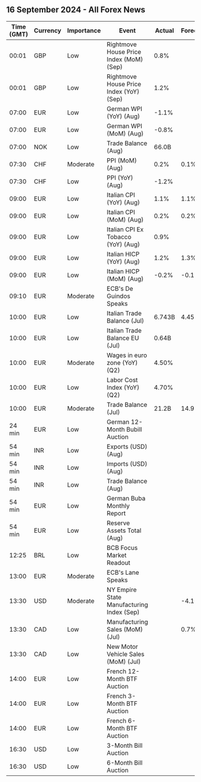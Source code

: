 ## 16 September 2024 - All Forex News

| Time (GMT) | Currency | Importance | Event | Actual | Forecast | Previous |
|------|----------|------------|-------|--------|----------|----------|
| 00:01 | GBP | Low | Rightmove House Price Index (MoM) (Sep) | 0.8% |  | -1.5% |
| 00:01 | GBP | Low | Rightmove House Price Index (YoY) (Sep) | 1.2% |  | 0.8% |
| 07:00 | EUR | Low | German WPI (YoY) (Aug) | -1.1% |  | -0.1% |
| 07:00 | EUR | Low | German WPI (MoM) (Aug) | -0.8% |  | 0.3% |
| 07:00 | NOK | Low | Trade Balance (Aug) | 66.0B |  | 58.7B |
| 07:30 | CHF | Moderate | PPI (MoM) (Aug) | 0.2% | 0.1% | 0.0% |
| 07:30 | CHF | Low | PPI (YoY) (Aug) | -1.2% |  | -1.7% |
| 09:00 | EUR | Low | Italian CPI (YoY) (Aug) | 1.1% | 1.1% | 1.1% |
| 09:00 | EUR | Low | Italian CPI (MoM) (Aug) | 0.2% | 0.2% | 0.2% |
| 09:00 | EUR | Low | Italian CPI Ex Tobacco (YoY) (Aug) | 0.9% |  | 1.1% |
| 09:00 | EUR | Low | Italian HICP (YoY) (Aug) | 1.2% | 1.3% | 1.3% |
| 09:00 | EUR | Low | Italian HICP (MoM) (Aug) | -0.2% | -0.1% | -0.1% |
| 09:10 | EUR | Moderate | ECB's De Guindos Speaks |  |  |  |
| 10:00 | EUR | Low | Italian Trade Balance (Jul) | 6.743B | 4.450B | 5.150B |
| 10:00 | EUR | Low | Italian Trade Balance EU (Jul) | 0.64B |  | -0.96B |
| 10:00 | EUR | Moderate | Wages in euro zone (YoY) (Q2) | 4.50% |  | 5.20% |
| 10:00 | EUR | Low | Labor Cost Index (YoY) (Q2) | 4.70% |  | 5.00% |
| 10:00 | EUR | Moderate | Trade Balance (Jul) | 21.2B | 14.9B | 22.3B |
| 24 min | EUR | Low | German 12-Month Bubill Auction |  |  | 2.831% |
| 54 min | INR | Low | Exports (USD) (Aug) |  |  | 33.98B |
| 54 min | INR | Low | Imports (USD) (Aug) |  |  | 57.48B |
| 54 min | INR | Low | Trade Balance (Aug) |  |  | -23.50B |
| 54 min | EUR | Low | German Buba Monthly Report |  |  |  |
| 54 min | EUR | Low | Reserve Assets Total (Aug) |  |  | 1,282.79B |
| 12:25 | BRL | Low | BCB Focus Market Readout |  |  |  |
| 13:00 | EUR | Moderate | ECB's Lane Speaks |  |  |  |
| 13:30 | USD | Moderate | NY Empire State Manufacturing Index (Sep) |  | -4.10 | -4.70 |
| 13:30 | CAD | Low | Manufacturing Sales (MoM) (Jul) |  | 0.7% | -2.1% |
| 13:30 | CAD | Low | New Motor Vehicle Sales (MoM) (Jul) |  |  | 168.0K |
| 14:00 | EUR | Low | French 12-Month BTF Auction |  |  | 2.859% |
| 14:00 | EUR | Low | French 3-Month BTF Auction |  |  | 3.396% |
| 14:00 | EUR | Low | French 6-Month BTF Auction |  |  | 3.258% |
| 16:30 | USD | Low | 3-Month Bill Auction |  |  | 4.895% |
| 16:30 | USD | Low | 6-Month Bill Auction |  |  | 4.530% |

